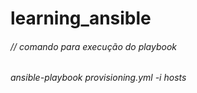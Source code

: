 # learning_ansible
###### // comando para execução do playbook 
###### ansible-playbook provisioning.yml -i hosts
